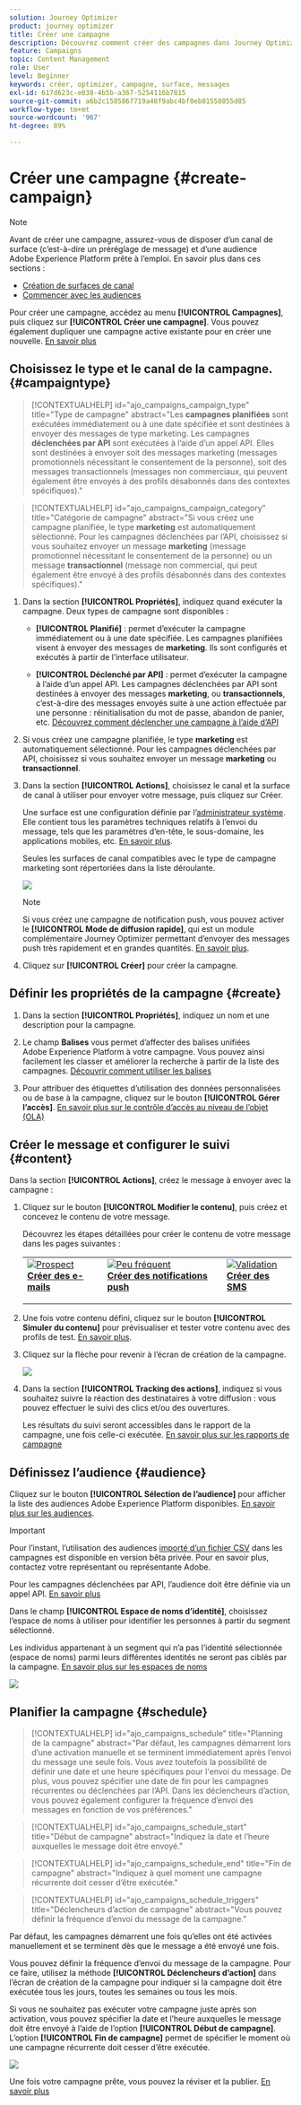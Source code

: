 ```yaml
---
solution: Journey Optimizer
product: journey optimizer
title: Créer une campagne
description: Découvrez comment créer des campagnes dans Journey Optimizer.
feature: Campaigns
topic: Content Management
role: User
level: Beginner
keywords: créer, optimizer, campagne, surface, messages
exl-id: 617d623c-e038-4b5b-a367-5254116b7815
source-git-commit: a6b2c1585867719a48f9abc4bf0eb81558855d85
workflow-type: tm+mt
source-wordcount: '967'
ht-degree: 89%

---
```


# Créer une campagne {#create-campaign}

>[!NOTE]
>
>Avant de créer une campagne, assurez-vous de disposer d’un canal de surface (c’est-à-dire un préréglage de message) et d’une audience Adobe Experience Platform prête à l’emploi. En savoir plus dans ces sections :
>
>* [Création de surfaces de canal](../configuration/channel-surfaces.md)
>* [Commencer avec les audiences](../audience/about-audiences.md)

Pour créer une campagne, accédez au menu **[!UICONTROL Campagnes]**, puis cliquez sur **[!UICONTROL Créer une campagne]**. Vous pouvez également dupliquer une campagne active existante pour en créer une nouvelle. [En savoir plus](modify-stop-campaign.md#duplicate)

## Choisissez le type et le canal de la campagne. {#campaigntype}

>[!CONTEXTUALHELP]
>id="ajo_campaigns_campaign_type"
>title="Type de campagne"
>abstract="Les **campagnes planifiées** sont exécutées immédiatement ou à une date spécifiée et sont destinées à envoyer des messages de type marketing. Les campagnes **déclenchées par API** sont exécutées à l’aide d’un appel API. Elles sont destinées à envoyer soit des messages marketing (messages promotionnels nécessitant le consentement de la personne), soit des messages transactionnels (messages non commerciaux, qui peuvent également être envoyés à des profils désabonnés dans des contextes spécifiques)."

>[!CONTEXTUALHELP]
>id="ajo_campaigns_campaign_category"
>title="Catégorie de campagne"
>abstract="Si vous créez une campagne planifiée, le type **marketing** est automatiquement sélectionné. Pour les campagnes déclenchées par l’API, choisissez si vous souhaitez envoyer un message **marketing** (message promotionnel nécessitant le consentement de la personne) ou un message **transactionnel** (message non commercial, qui peut également être envoyé à des profils désabonnés dans des contextes spécifiques)."

1. Dans la section **[!UICONTROL Propriétés]**, indiquez quand exécuter la campagne. Deux types de campagne sont disponibles :

   * **[!UICONTROL Planifié]** : permet d’exécuter la campagne immédiatement ou à une date spécifiée. Les campagnes planifiées visent à envoyer des messages de **marketing**. Ils sont configurés et exécutés à partir de l’interface utilisateur.

   * **[!UICONTROL Déclenché par API]** : permet d’exécuter la campagne à l’aide d’un appel API. Les campagnes déclenchées par API sont destinées à envoyer des messages **marketing**, ou **transactionnels**, c’est-à-dire des messages envoyés suite à une action effectuée par une personne : réinitialisation du mot de passe, abandon de panier, etc. [Découvrez comment déclencher une campagne à l’aide d’API](api-triggered-campaigns.md)

1. Si vous créez une campagne planifiée, le type **marketing** est automatiquement sélectionné. Pour les campagnes déclenchées par API, choisissez si vous souhaitez envoyer un message **marketing** ou **transactionnel**.

1. Dans la section **[!UICONTROL Actions]**, choisissez le canal et la surface de canal à utiliser pour envoyer votre message, puis cliquez sur Créer.

   Une surface est une configuration définie par l’[administrateur système](../start/path/administrator.md). Elle contient tous les paramètres techniques relatifs à l’envoi du message, tels que les paramètres d’en-tête, le sous-domaine, les applications mobiles, etc. [En savoir plus](../configuration/channel-surfaces.md).

   Seules les surfaces de canal compatibles avec le type de campagne marketing sont répertoriées dans la liste déroulante.

   ![](assets/create-campaign-action.png)

   >[!NOTE]
   >
   >Si vous créez une campagne de notification push, vous pouvez activer le **[!UICONTROL Mode de diffusion rapide]**, qui est un module complémentaire Journey Optimizer permettant d’envoyer des messages push très rapidement et en grandes quantités. [En savoir plus](../push/create-push.md#rapid-delivery).

1. Cliquez sur **[!UICONTROL Créer]** pour créer la campagne.

## Définir les propriétés de la campagne {#create}

1. Dans la section **[!UICONTROL Propriétés]**, indiquez un nom et une description pour la campagne.

   <!--To test the content of your message, toggle the **[!UICONTROL Content experiment]** option on. This allows you to test multiple variables of a delivery on populations samples, in order to define which treatment has the biggest impact on the targeted population.[Learn more about content experiment](../campaigns/content-experiment.md).-->

1. Le champ **Balises** vous permet d’affecter des balises unifiées Adobe Experience Platform à votre campagne. Vous pouvez ainsi facilement les classer et améliorer la recherche à partir de la liste des campagnes. [Découvrir comment utiliser les balises](../start/search-filter-categorize.md#tags)

1. Pour attribuer des étiquettes d’utilisation des données personnalisées ou de base à la campagne, cliquez sur le bouton **[!UICONTROL Gérer l’accès]**. [En savoir plus sur le contrôle d’accès au niveau de l’objet (OLA)](../administration/object-based-access.md)

## Créer le message et configurer le suivi {#content}

Dans la section **[!UICONTROL Actions]**, créez le message à envoyer avec la campagne :

1. Cliquez sur le bouton **[!UICONTROL Modifier le contenu]**, puis créez et concevez le contenu de votre message.

   Découvrez les étapes détaillées pour créer le contenu de votre message dans les pages suivantes :

   <table style="table-layout:fixed">
    <tr style="border: 0;">
    <td>
    <a href="../email/create-email.md">
    <img alt="Prospect" src="../assets/do-not-localize/email.jpg">
    </a>
    <div><a href="../email/create-email.md"><strong>Créer des e-mails</strong>
    </div>
    <p>
    </td>
    <td>
    <a href="../push/create-push.md">
      <img alt="Peu fréquent" src="../assets/do-not-localize/push.jpg">
    </a>
    <div>
    <a href="../push/create-push.md"><strong>Créer des notifications push</strong></a>
    </div>
    <p>
    </td>
    <td>
    <a href="../sms/create-sms.md">
      <img alt="Validation" src="../assets/do-not-localize/sms.jpg">
    </a>
    <div>
    <a href="../sms/create-sms.md"><strong>Créer des SMS</strong></a>
    </div>
    <p>
    </td>
    </tr>
    </table>

1. Une fois votre contenu défini, cliquez sur le bouton **[!UICONTROL Simuler du contenu]** pour prévisualiser et tester votre contenu avec des profils de test. [En savoir plus](../content-management/preview-test.md).

1. Cliquez sur la flèche pour revenir à l’écran de création de la campagne.

   ![](assets/create-campaign-design.png)

1. Dans la section **[!UICONTROL Tracking des actions]**, indiquez si vous souhaitez suivre la réaction des destinataires à votre diffusion : vous pouvez effectuer le suivi des clics et/ou des ouvertures.

   Les résultats du suivi seront accessibles dans le rapport de la campagne, une fois celle-ci exécutée. [En savoir plus sur les rapports de campagne](../reports/campaign-global-report.md)

## Définissez l’audience {#audience}

Cliquez sur le bouton **[!UICONTROL Sélection de l’audience]** pour afficher la liste des audiences Adobe Experience Platform disponibles. [En savoir plus sur les audiences](../audience/about-audiences.md).

>[!IMPORTANT]
>
>Pour l’instant, l’utilisation des audiences [importé d’un fichier CSV](https://experienceleague.adobe.com/docs/experience-platform/segmentation/ui/overview.html#import-audience) dans les campagnes est disponible en version bêta privée. Pour en savoir plus, contactez votre représentant ou représentante Adobe.
>
>Pour les campagnes déclenchées par API, l’audience doit être définie via un appel API. [En savoir plus](api-triggered-campaigns.md)

Dans le champ **[!UICONTROL Espace de noms d’identité]**, choisissez l’espace de noms à utiliser pour identifier les personnes à partir du segment sélectionné.

Les individus appartenant à un segment qui n’a pas l’identité sélectionnée (espace de noms) parmi leurs différentes identités ne seront pas ciblés par la campagne. [En savoir plus sur les espaces de noms](../event/about-creating.md#select-the-namespace)

![](assets/create-campaign-namespace.png)

<!--If you are are creating an API-triggered campaign, the **[!UICONTROL cURL request]** section allows you to retrieve the **[!UICONTROL Campaign ID]** to use in the API call. [Learn more](api-triggered-campaigns.md)-->

## Planifier la campagne {#schedule}

>[!CONTEXTUALHELP]
>id="ajo_campaigns_schedule"
>title="Planning de la campagne"
>abstract="Par défaut, les campagnes démarrent lors d’une activation manuelle et se terminent immédiatement après l’envoi du message une seule fois. Vous avez toutefois la possibilité de définir une date et une heure spécifiques pour l&#39;envoi du message. De plus, vous pouvez spécifier une date de fin pour les campagnes récurrentes ou déclenchées par l’API. Dans les déclencheurs d’action, vous pouvez également configurer la fréquence d’envoi des messages en fonction de vos préférences."

>[!CONTEXTUALHELP]
>id="ajo_campaigns_schedule_start"
>title="Début de campagne"
>abstract="Indiquez la date et l’heure auxquelles le message doit être envoyé."

>[!CONTEXTUALHELP]
>id="ajo_campaigns_schedule_end"
>title="Fin de campagne"
>abstract="Indiquez à quel moment une campagne récurrente doit cesser d’être exécutée."

>[!CONTEXTUALHELP]
>id="ajo_campaigns_schedule_triggers"
>title="Déclencheurs d’action de campagne"
>abstract="Vous pouvez définir la fréquence d’envoi du message de la campagne."

Par défaut, les campagnes démarrent une fois qu’elles ont été activées manuellement et se terminent dès que le message a été envoyé une fois.

Vous pouvez définir la fréquence d’envoi du message de la campagne. Pour ce faire, utilisez la méthode **[!UICONTROL Déclencheurs d’action]** dans l’écran de création de la campagne pour indiquer si la campagne doit être exécutée tous les jours, toutes les semaines ou tous les mois.

Si vous ne souhaitez pas exécuter votre campagne juste après son activation, vous pouvez spécifier la date et l’heure auxquelles le message doit être envoyé à l’aide de l’option **[!UICONTROL Début de campagne]**. L’option **[!UICONTROL Fin de campagne]** permet de spécifier le moment où une campagne récurrente doit cesser d’être exécutée.

![](assets/create-campaign-schedule.png)

Une fois votre campagne prête, vous pouvez la réviser et la publier. [En savoir plus](review-activate-campaign.md)
